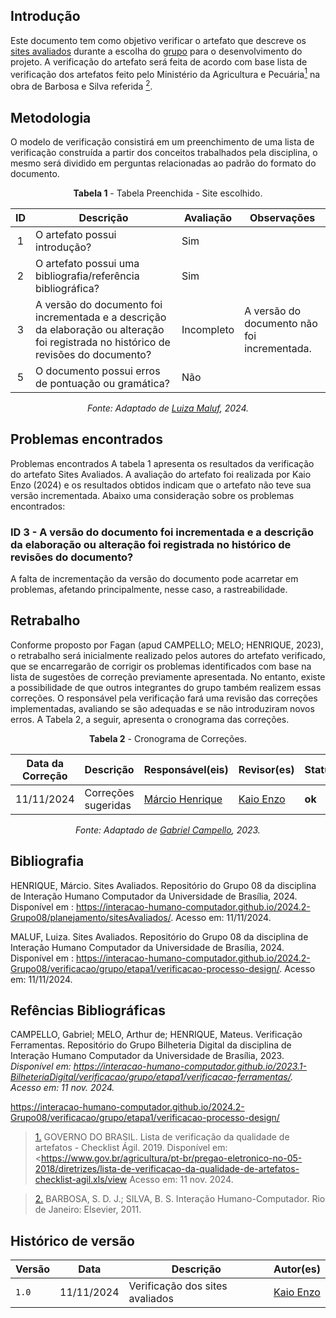 ## Introdução
Este documento tem como objetivo verificar o artefato que descreve os [sites avaliados](../../../planejamento/sitesAvaliados.md) durante a escolha do [grupo](https://github.com/Interacao-Humano-Computador/2024.2-Grupo08) para o desenvolvimento do projeto. A verificação do artefato será feita de acordo com base lista de verificação dos artefatos feito pelo Ministério da Agricultura e Pecuária<a id="anchor_1" href="#REF"><sup>1</sup></a> na obra de Barbosa e Silva referida <a id="anchor_2" href="#REF2"><sup>2</sup></a>.

## Metodologia
O modelo de verificação consistirá em um preenchimento de uma lista de verificação construída a partir dos conceitos trabalhados pela disciplina, o mesmo será dividido em perguntas relacionadas ao padrão do formato do documento.

<center>

**Tabela 1** - Tabela Preenchida - Site escolhido.

| ID  | Descrição                                                                                              | Avaliação  | Observações               |
| :-: | ------------------------------------------------------------------------------------------------------ | ---------- | ------------------------- |
|  1  | O artefato possui introdução?                                                                          | Sim        |                           |
|  2  | O artefato possui uma bibliografia/referência bibliográfica?                                           | Sim |                           |
|  3  | A versão do documento foi incrementada e a descrição da elaboração ou alteração foi registrada no histórico de revisões do documento?| Incompleto        | A versão do documento não foi incrementada.                           |
|  5  | O documento possui erros de pontuação ou gramática?| Não        |                           |

_Fonte: Adaptado de [Luiza Maluf](https://github.com/LuizaMaluf), 2024._

</center>

## Problemas encontrados

Problemas encontrados
A tabela 1 apresenta os resultados da verificação do artefato Sites Avaliados. A avaliação do artefato foi realizada por Kaio Enzo (2024) e os resultados obtidos indicam que o artefato não teve sua versão incrementada. Abaixo uma consideração sobre os problemas encontrados:

### ID 3 - A versão do documento foi incrementada e a descrição da elaboração ou alteração foi registrada no histórico de revisões do documento?
A falta de incrementação da versão do documento pode acarretar em problemas, afetando principalmente, nesse caso, a rastreabilidade.

## Retrabalho

Conforme proposto por Fagan (apud CAMPELLO; MELO; HENRIQUE, 2023), o retrabalho será inicialmente realizado pelos autores do artefato verificado, que se encarregarão de corrigir os problemas identificados com base na lista de sugestões de correção previamente apresentada. No entanto, existe a possibilidade de que outros integrantes do grupo também realizem essas correções. O responsável pela verificação fará uma revisão das correções implementadas, avaliando se são adequadas e se não introduziram novos erros. A Tabela 2, a seguir, apresenta o cronograma das correções.

<center>

**Tabela 2** - Cronograma de Correções.

| Data da Correção | Descrição | Responsável(eis) | Revisor(es) | Status |
|------------------|-----------|------------------|-------------|--------|
| 11/11/2024       | Correções sugeridas | [Márcio Henrique](https://github.com/DeM4rcio) | [Kaio Enzo](https://github.com/kaioenzo) | **ok** |

_Fonte: Adaptado de [Gabriel Campello](https://github.com/G16C), 2023._

</center>

## Bibliografia

HENRIQUE, Márcio. Sites Avaliados. Repositório do Grupo 08 da disciplina de Interação Humano Computador da Universidade de Brasília, 2024. Disponível em : <https://interacao-humano-computador.github.io/2024.2-Grupo08/planejamento/sitesAvaliados/>. Acesso em: 11/11/2024.

MALUF, Luiza. Sites Avaliados. Repositório do Grupo 08 da disciplina de Interação Humano Computador da Universidade de Brasília, 2024. Disponível em : <https://interacao-humano-computador.github.io/2024.2-Grupo08/verificacao/grupo/etapa1/verificacao-processo-design/>. Acesso em: 11/11/2024.


## Refências Bibliográficas

CAMPELLO, Gabriel; MELO, Arthur de; HENRIQUE, Mateus. Verificação Ferramentas. Repositório do Grupo Bilheteria Digital da disciplina de Interação Humano Computador da Universidade de Brasília, 2023. _Disponível em: <https://interacao-humano-computador.github.io/2023.1-BilheteriaDigital/verificacao/grupo/etapa1/verificacao-ferramentas/>. Acesso em: 11 nov. 2024._


https://interacao-humano-computador.github.io/2024.2-Grupo08/verificacao/grupo/etapa1/verificacao-processo-design/

> <a id="REF" href="#anchor_1">1.</a> GOVERNO DO BRASIL. Lista de verificação da qualidade de artefatos - Checklist Ágil. 2019. Disponível em: <<https://www.gov.br/agricultura/pt-br/pregao-eletronico-no-05-2018/diretrizes/lista-de-verificacao-da-qualidade-de-artefatos-checklist-agil.xls/view> Acesso em: 11 nov. 2024.

> <a id="REF2" href="#anchor_2">2.</a> BARBOSA, S. D. J.; SILVA, B. S. Interação Humano-Computador. Rio de Janeiro: Elsevier, 2011.
 
## Histórico de versão

| Versão |    Data    |      Descrição      |             Autor(es)                        |
|--------|------------|---------------------|----------------------------------------------|
| `1.0`  | 11/11/2024 | Verificação dos sites avaliados | [Kaio Enzo](https://github.com/kaioenzo) |